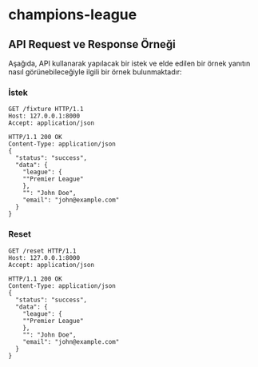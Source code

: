 # champions-league


## API Request ve Response Örneği

Aşağıda, API kullanarak yapılacak bir istek ve elde edilen bir örnek yanıtın nasıl görünebileceğiyle ilgili bir örnek bulunmaktadır:

### İstek

```http
GET /fixture HTTP/1.1
Host: 127.0.0.1:8000
Accept: application/json

HTTP/1.1 200 OK
Content-Type: application/json
{
  "status": "success",
  "data": {
    "league": {
    ""Premier League"
    },
    "": "John Doe",
    "email": "john@example.com"
  }
}
```



### Reset

```http
GET /reset HTTP/1.1
Host: 127.0.0.1:8000
Accept: application/json

HTTP/1.1 200 OK
Content-Type: application/json
{
  "status": "success",
  "data": {
    "league": {
    ""Premier League"
    },
    "": "John Doe",
    "email": "john@example.com"
  }
}
```

